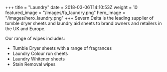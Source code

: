 +++
title = "Laundry"
date = 2018-03-06T14:10:53Z
weight = 10
featured_image = "/images/fa_laundry.png"
hero_image = "/images/hero_laundry.png"
+++
Severn Delta is the leading supplier of tumble dryer sheets and laundry aid sheets to brand owners and retailers in the UK and Europe.

<!--more-->
Our range of wipes includes:

* Tumble Dryer sheets with a range of fragrances
* Laundry Colour run sheets
* Laundry Whitener sheets
* Stain Removal wipes
